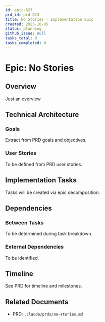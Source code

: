 ```yaml
---
id: epic-623
prd_id: prd-623
title: No Stories - Implementation Epic
created: 2025-10-05
status: planning
github_issue: null
tasks_total: 0
tasks_completed: 0
---
```

# Epic: No Stories

## Overview

Just an overview

## Technical Architecture

### Goals
Extract from PRD goals and objectives.

### User Stories
To be defined from PRD user stories.

## Implementation Tasks

Tasks will be created via epic decomposition.

## Dependencies

### Between Tasks
To be determined during task breakdown.

### External Dependencies
To be identified.

## Timeline

See PRD for timeline and milestones.

## Related Documents

- PRD: `.claude/prds/no-stories.md`
